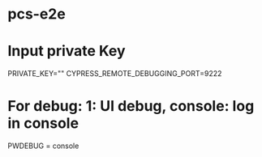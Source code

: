 # pcs-e2e
# Input private Key
PRIVATE_KEY=""
CYPRESS_REMOTE_DEBUGGING_PORT=9222
# For debug:  1: UI debug, console: log in console
PWDEBUG = console
